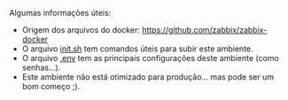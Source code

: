 Algumas informações úteis:

- Origem dos arquivos do docker: https://github.com/zabbix/zabbix-docker
- O arquivo [init.sh](init.sh) tem comandos úteis para subir este ambiente.
- O arquivo [.env](.env) tem as principais configurações deste ambiente (como senhas...).
- Este ambiente não está otimizado para produção... mas pode ser um bom começo ;).
